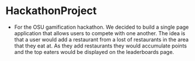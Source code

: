 # HackathonProject
- For the OSU gamification hackathon. We decided to build a single page application that allows users to compete with one another. The idea is that a user would add a restaurant from a lost of restaurants in the area that they eat at. As they add restaurants they would accumulate points and the top eaters would be displayed on the leaderboards page.
